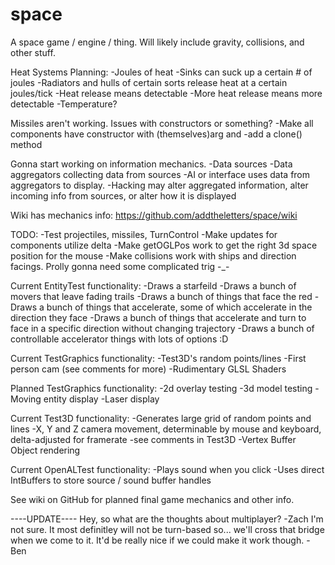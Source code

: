 space
=====

A space game / engine / thing. Will likely include gravity, collisions, and other stuff.

Heat Systems Planning:
-Joules of heat
-Sinks can suck up a certain # of joules
-Radiators and hulls of certain sorts release heat at a certain joules/tick
-Heat release means detectable
-More heat release means more detectable
-Temperature?


Missiles aren't working. Issues with constructors or something?
-Make all components have constructor with (themselves)arg and
-add a clone() method

Gonna start working on information mechanics.
-Data sources
-Data aggregators collecting data from sources
-AI or interface uses data from aggregators to display.
-Hacking may alter aggregated information, alter incoming info from sources, or alter how it is displayed


Wiki has mechanics info: https://github.com/addtheletters/space/wiki

TODO:
-Test projectiles, missiles, TurnControl
-Make updates for components utilize delta
-Make getOGLPos work to get the right 3d space position for the mouse
-Make collisions work with ships and direction facings. Prolly gonna need some complicated trig -_-

Current EntityTest functionality:
-Draws a starfeild
-Draws a bunch of movers that leave fading trails
-Draws a bunch of things that face the red
-Draws a bunch of things that accelerate, some of which accelerate in the direction they face
-Draws a bunch of things that accelerate and turn to face in a specific direction without changing trajectory
-Draws a bunch of controllable accelerator things with lots of options :D

Current TestGraphics functionality:
-Test3D's random points/lines
-First person cam (see comments for more)
-Rudimentary GLSL Shaders

Planned TestGraphics functionality:
-2d overlay testing
-3d model testing
-Moving entity display
-Laser display

Current Test3D functionality:
-Generates large grid of random points and lines
-X, Y and Z camera movement, determinable by mouse and keyboard, delta-adjusted for framerate
  -see comments in Test3D
-Vertex Buffer Object rendering

Current OpenALTest functionality:
-Plays sound when you click
-Uses direct IntBuffers to store source / sound buffer handles

See wiki on GitHub for planned final game mechanics and other info.

----UPDATE----
Hey, so what are the thoughts about multiplayer? -Zach
I'm not sure. It most definitley will not be turn-based so... we'll cross that bridge when we come to it. It'd be really nice if we could make it work though. -Ben
